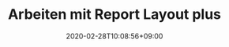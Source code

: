 ---
title: "Arbeiten mit Report Layout plus"
date: 2020-02-28T10:08:56+09:00
description: 
draft: false
collapsible: true
weight: 3
---